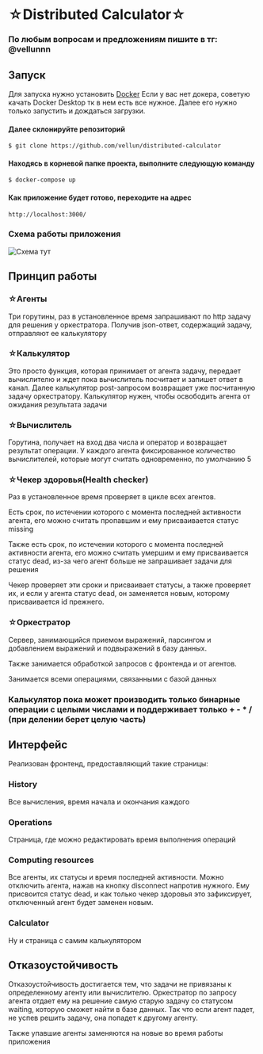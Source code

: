 # ☆Distributed Calculator☆

### По любым вопросам и предложениям пишите в тг: @vellunnn

## Запуск

Для запуска нужно установить [Docker](https://docs.docker.com/compose/install/)
Если у вас нет докера, советую качать Docker Desktop тк в нем есть все нужное. Далее его нужно только запустить и дождаться загрузки.

#### Далее склонируйте репозиторий

```
$ git clone https://github.com/vellun/distributed-calculator
```

#### Находясь в корневой папке проекта, выполните следующую команду

```
$ docker-compose up
```

#### Как приложение будет готово, переходите на адрес

```
http://localhost:3000/
```

### Схема работы приложения

![Схема тут](https://github.com/vellun/distributed-calculator/blob/main/docs/calc-scheme.png?raw=true)

## Принцип работы

### ☆Агенты

Три горутины, раз в установленное время запрашивают по http задачу для решения у оркестратора. Получив json-ответ, содержащий задачу, отправляют ее калькулятору

### ☆Калькулятор

Это просто функция, которая принимает от агента задачу, передает вычислителю и ждет пока вычислитель посчитает и запишет ответ в канал. Далее калькулятор post-запросом возвращает уже посчитанную задачу оркестратору. Калькулятор нужен, чтобы освободить агента от ожидания результата задачи

### ☆Вычислитель

Горутина, получает на вход два числа и оператор и возвращает результат операции. У каждого агента фиксированное количество вычислителей, которые могут считать одновременно, по умолчанию 5

### ☆Чекер здоровья(Health checker)

Раз в установленное время проверяет в цикле всех агентов.

Есть срок, по истечении которого с момента последней активности агента, его можно считать пропавшим и ему присваивается статус missing

Также есть срок, по истечении которого с момента последней активности агента, его можно считать умершим и ему присваивается статус dead, из-за чего агент больше не запрашивает задачи для решения

Чекер проверяет эти сроки и присваивает статусы, а также проверяет их, и если у агента статус dead, он заменяется новым, которому присваивается id прежнего.

### ☆Оркестратор

Сервер, занимающийся приемом выражений, парсингом и добавлением выражений и подвыражений в базу данных.

Также занимается обработкой запросов с фронтенда и от агентов.

Занимается всеми операциями, связанными с базой данных

### Калькулятор пока может производить только бинарные операции с целыми числами и поддерживает только + - * / (при делении берет целую часть)

## Интерфейс

Реализован фронтенд, предоставляющий такие страницы:

### History

Все вычисления, время начала и окончания каждого

### Operations

Страница, где можно редактировать время выполнения операций

### Computing resources

Все агенты, их статусы и время последней активности.
Можно отключить агента, нажав на кнопку disconnect напротив нужного. Ему присвоится статус dead, и как только чекер здоровья это зафиксирует, отключенный агент будет заменен новым.

### Calculator

Ну и страница с самим калькулятором

## Отказоустойчивость

Отказоустойчивость достигается тем, что задачи не привязаны к определенному агенту или вычислителю. Оркестратор по запросу агента отдает ему на решение самую старую задачу со статусом waiting, которую сможет найти в базе данных. Так что если агент падет, не успев решить задачу, она попадет к другому агенту.

Также упавшие агенты заменяются на новые во время работы приложения
